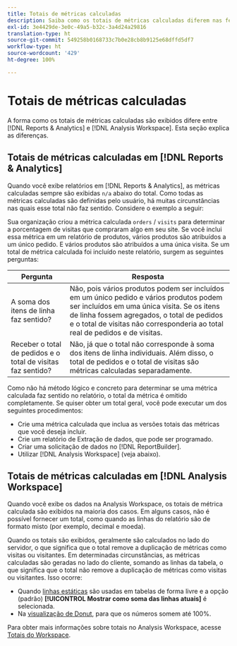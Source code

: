 ```yaml
---
title: Totais de métricas calculadas
description: Saiba como os totais de métricas calculadas diferem nas ferramentas do Analytics
exl-id: 3e4429de-3e0c-49a5-b32c-3a4d24a29816
translation-type: ht
source-git-commit: 549258b0168733c7b0e28cb8b9125e68dffd5df7
workflow-type: ht
source-wordcount: '429'
ht-degree: 100%

---
```


# Totais de métricas calculadas

A forma como os totais de métricas calculadas são exibidos difere entre [!DNL Reports & Analytics] e [!DNL Analysis Workspace]. Esta seção explica as diferenças.

## Totais de métricas calculadas em [!DNL Reports & Analytics]

Quando você exibe relatórios em [!DNL Reports & Analytics], as métricas calculadas sempre são exibidas `n/a` abaixo do total. Como todas as métricas calculadas são definidas pelo usuário, há muitas circunstâncias nas quais esse total não faz sentido. Considere o exemplo a seguir:

Sua organização criou a métrica calculada `orders` / `visits` para determinar a porcentagem de visitas que compraram algo em seu site. Se você inclui essa métrica em um relatório de produtos, vários produtos são atribuídos a um único pedido. E vários produtos são atribuídos a uma única visita. Se um total de métrica calculada foi incluído neste relatório, surgem as seguintes perguntas:

| Pergunta | Resposta |
|---|---|
| A soma dos itens de linha faz sentido? | Não, pois vários produtos podem ser incluídos em um único pedido e vários produtos podem ser incluídos em uma única visita. Se os itens de linha fossem agregados, o total de pedidos e o total de visitas não corresponderia ao total real de pedidos e de visitas. |
| Receber o total de pedidos e o total de visitas faz sentido? | Não, já que o total não corresponde à soma dos itens de linha individuais. Além disso, o total de pedidos e o total de visitas são métricas calculadas separadamente. |

Como não há método lógico e concreto para determinar se uma métrica calculada faz sentido no relatório, o total da métrica é omitido completamente. Se quiser obter um total geral, você pode executar um dos seguintes procedimentos:

* Crie uma métrica calculada que inclua as versões totais das métricas que você deseja incluir.
* Crie um relatório de Extração de dados, que pode ser programado.
* Criar uma solicitação de dados no [!DNL ReportBuilder].
* Utilizar [!DNL Analysis Workspace] (veja abaixo).

## Totais de métricas calculadas em [!DNL Analysis Workspace]

Quando você exibe os dados na Analysis Workspace, os totais de métrica calculada são exibidos na maioria dos casos. Em alguns casos, não é possível fornecer um total, como quando as linhas do relatório são de formato misto (por exemplo, decimal e moeda).

Quando os totais são exibidos, geralmente são calculados no lado do servidor, o que significa que o total remove a duplicação de métricas como visitas ou visitantes. Em determinadas circunstâncias, as métricas calculadas são geradas no lado do cliente, somando as linhas da tabela, o que significa que o total não remove a duplicação de métricas como visitas ou visitantes. Isso ocorre:

* Quando [linhas estáticas](/help/analyze/analysis-workspace/visualizations/freeform-table/column-row-settings/manual-vs-dynamic-rows.md) são usadas em tabelas de forma livre e a opção (padrão) **[!UICONTROL Mostrar como soma das linhas atuais]** é selecionada.
* Na [visualização de Donut](/help/analyze/analysis-workspace/visualizations/donut.md), para que os números somem até 100%.

Para obter mais informações sobre totais no Analysis Workspace, acesse [Totais do Workspace](https://experienceleague.adobe.com/docs/analytics/analyze/analysis-workspace/visualizations/freeform-table/workspace-totals.html?lang=pt-BR#static-row-total).
